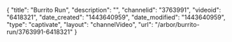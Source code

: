 {
    "title": "Burrito Run",
    "description": "",
    "channelid": "3763991",
    "videoid": "6418321",
    "date_created": "1443640959",
    "date_modified": "1443640959",
    "type": "captivate",
    "layout": "channelVideo",
    "url": "\/arbor\/burrito-run\/3763991-6418321"
}